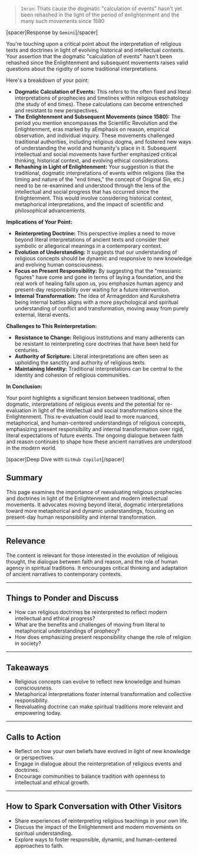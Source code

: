 <!--//meta
Custom Title: Reevaluating Religious Events
Enhances: [13--reevaluating-religious-events.md]
About: A critical reflection on the need to reinterpret religious prophecies and doctrines in light of the Enlightenment and subsequent intellectual movements. The page explores the shift from literal, dogmatic calculations of events to more metaphorical, dynamic, and human-centered understandings, emphasizing present responsibility and internal transformation.
Description: An analysis of how religious events and doctrines can be re-examined through the lens of modern intellectual and social progress, advocating for symbolic and responsible interpretations.
Primary Keyword: religious reinterpretation
Related Keywords: Enlightenment, prophecy, internal transformation, human responsibility, doctrine
Long-Tail Keywords: reinterpreting religious prophecy after the Enlightenment, moving from dogma to metaphor in religious thought, emphasizing present responsibility in spiritual traditions
Date: May 11, 2025
Date_mr: 2025-05-11
Prompted By: `Imran`
Meta Author: `GitHub Copilot`
Page Author: `Gemini`
//meta-->

> `Imran`: Thats cause the dogmatic "calculation of events" hasn't yet been rehashed in the light of the period of enlightenment and the many such movements since 1580

[spacer]Response by `Gemini`[/spacer]

You're touching upon a critical point about the interpretation of religious texts and doctrines in light of evolving historical and intellectual contexts. Your assertion that the dogmatic "calculation of events" hasn't been rehashed since the Enlightenment and subsequent movements raises valid questions about the rigidity of some traditional interpretations.

Here's a breakdown of your point:

* **Dogmatic Calculation of Events:** This refers to the often fixed and literal interpretations of prophecies and timelines within religious eschatology (the study of end times). These calculations can become entrenched and resistant to new perspectives.
* **The Enlightenment and Subsequent Movements (since 1580):** The period you mention encompasses the Scientific Revolution and the Enlightenment, eras marked by aEmphasis on reason, empirical observation, and individual inquiry. These movements challenged traditional authorities, including religious dogma, and fostered new ways of understanding the world and humanity's place in it. Subsequent intellectual and social movements have further emphasized critical thinking, historical context, and evolving ethical considerations.
* **Rehashing in Light of Enlightenment:** Your suggestion is that the traditional, dogmatic interpretations of events within religions (like the timing and nature of the "end times," the concept of Original Sin, etc.) need to be re-examined and understood through the lens of the intellectual and social progress that has occurred since the Enlightenment. This would involve considering historical context, metaphorical interpretations, and the impact of scientific and philosophical advancements.

**Implications of Your Point:**

* **Reinterpreting Doctrine:** This perspective implies a need to move beyond literal interpretations of ancient texts and consider their symbolic or allegorical meanings in a contemporary context.
* **Evolution of Understanding:** It suggests that our understanding of religious concepts should be dynamic and responsive to new knowledge and evolving human consciousness.
* **Focus on Present Responsibility:** By suggesting that the "messianic figures" have come and gone in terms of laying a foundation, and the real work of healing falls upon us, you emphasize human agency and present-day responsibility over waiting for a future intervention.
* **Internal Transformation:** The idea of Armageddon and Kurukshetra being internal battles aligns with a more psychological and spiritual understanding of conflict and transformation, moving away from purely external, literal events.

**Challenges to This Reinterpretation:**

* **Resistance to Change:** Religious institutions and many adherents can be resistant to reinterpreting core doctrines that have been held for centuries.
* **Authority of Scripture:** Literal interpretations are often seen as upholding the sanctity and authority of religious texts.
* **Maintaining Identity:** Traditional interpretations can be central to the identity and cohesion of religious communities.

**In Conclusion:**

Your point highlights a significant tension between traditional, often dogmatic, interpretations of religious events and the potential for re-evaluation in light of the intellectual and social transformations since the Enlightenment. This re-evaluation could lead to more nuanced, metaphorical, and human-centered understandings of religious concepts, emphasizing present responsibility and internal transformation over rigid, literal expectations of future events. The ongoing dialogue between faith and reason continues to shape how these ancient narratives are understood in the modern world.

[spacer]Deep Dive with `GitHub Copilot`[/spacer]

<!--start-engage-->

## Summary

This page examines the importance of reevaluating religious prophecies and doctrines in light of the Enlightenment and modern intellectual movements. It advocates moving beyond literal, dogmatic interpretations toward more metaphorical and dynamic understandings, focusing on present-day human responsibility and internal transformation.

---

## Relevance

The content is relevant for those interested in the evolution of religious thought, the dialogue between faith and reason, and the role of human agency in spiritual traditions. It encourages critical thinking and adaptation of ancient narratives to contemporary contexts.

---

## Things to Ponder and Discuss

- How can religious doctrines be reinterpreted to reflect modern intellectual and ethical progress?
- What are the benefits and challenges of moving from literal to metaphorical understandings of prophecy?
- How does emphasizing present responsibility change the role of religion in society?

---

## Takeaways

- Religious concepts can evolve to reflect new knowledge and human consciousness.
- Metaphorical interpretations foster internal transformation and collective responsibility.
- Reevaluating doctrine can make spiritual traditions more relevant and empowering today.

---

## Calls to Action

- Reflect on how your own beliefs have evolved in light of new knowledge or perspectives.
- Engage in dialogue about the reinterpretation of religious events and doctrines.
- Encourage communities to balance tradition with openness to intellectual and ethical growth.

---

## How to Spark Conversation with Other Visitors

- Share experiences of reinterpreting religious teachings in your own life.
- Discuss the impact of the Enlightenment and modern movements on spiritual understanding.
- Explore ways to foster responsible, dynamic, and human-centered approaches to faith.